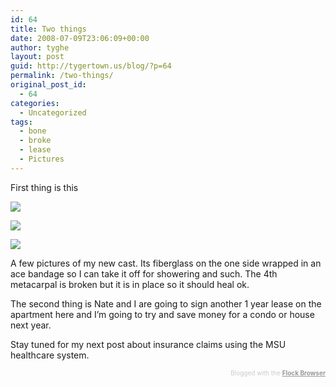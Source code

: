 ```yaml
---
id: 64
title: Two things
date: 2008-07-09T23:06:09+00:00
author: tyghe
layout: post
guid: http://tygertown.us/blog/?p=64
permalink: /two-things/
original_post_id:
  - 64
categories:
  - Uncategorized
tags:
  - bone
  - broke
  - lease
  - Pictures
---
```

First thing is this
  
[![](http://lh4.ggpht.com/vallardt/SHWXMpJs3OI/AAAAAAAAAk0/zz_Zs8GxaC0/s144/IMGP5273.JPG)](http://picasaweb.google.com/vallardt/Random/photo#5221245586466725090)
  
[![](http://lh4.ggpht.com/vallardt/SHWXNYY50UI/AAAAAAAAAk8/vZGNu_n5344/s144/IMGP5274.JPG)](http://picasaweb.google.com/vallardt/Random/photo#5221245599146955074)
  
[![](http://lh4.ggpht.com/vallardt/SHWXOGdiz-I/AAAAAAAAAlE/88QdPYJurI0/s144/IMGP5275.JPG)](http://picasaweb.google.com/vallardt/Random/photo#5221245611514449890)

A few pictures of my new cast. Its fiberglass on the one side wrapped in an ace bandage so I can take it off for showering and such. The 4th metacarpal is broken but it is in place so it should heal ok.

The second thing is Nate and I are going to sign another 1 year lease on the apartment here and I&#8217;m going to try and save money for a condo or house next year.

Stay tuned for my next post about insurance claims using the MSU healthcare system.

<div class="flockcredit" style="text-align:right;color:#CCC;font-size:x-small;">
  Blogged with the <a href="http://www.flock.com/blogged-with-flock" style="color:#999;font-weight:bold;" target="_new" title="Flock Browser">Flock Browser</a>
</div>
